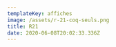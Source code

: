 ```yaml
---
templateKey: affiches
image: /assets/r-21-coq-seuls.png
title: R21
date: 2020-06-08T20:02:33.336Z
---
```


